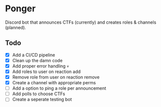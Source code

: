 # Ponger

Discord bot that announces CTFs (currently) and creates roles & channels (planned).

## Todo

- [x] Add a CI/CD pipeline
- [x] Clean up the damn code
- [x] Add proper error handling 💀
- [x] Add roles to user on reaction add
- [x] Remove role from user on reaction remove
- [x] Create a channel with appropriate perms
- [ ] Add a option to ping a role per announcement
- [ ] Add polls to choose CTFs
- [ ] Create a seperate testing bot
